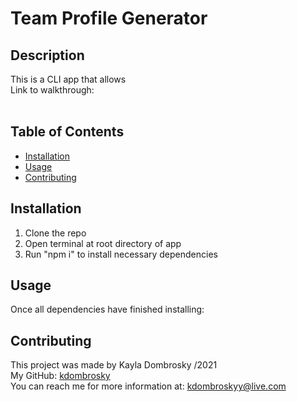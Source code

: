 # Team Profile Generator

## Description 
This is a CLI app that allows 
<br/>
Link to walkthrough: 
<br/><br/>

## Table of Contents 
* [Installation](#installation)
* [Usage](#usage)
* [Contributing](#contributing)

## Installation 
1. Clone the repo 
2. Open terminal at root directory of app
3. Run "npm i" to install necessary dependencies

## Usage
Once all dependencies have finished installing:

## Contributing
This project was made by Kayla Dombrosky /2021 <br/>
My GitHub: [kdombrosky](https://github.com/kdombrosky) <br/>
You can reach me for more information at: <kdombroskyy@live.com> 
